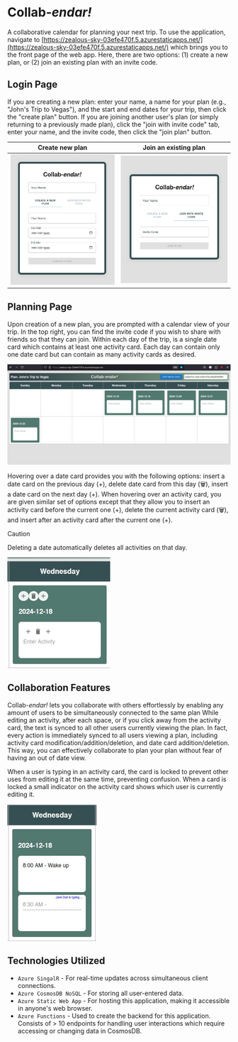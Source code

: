 # Collab-_endar!_ 
A collaborative calendar for planning your next trip. To use the application, navigate to [https://zealous-sky-03efe470f.5.azurestaticapps.net/](https://zealous-sky-03efe470f.5.azurestaticapps.net/) which brings you to the front page of the web app. Here, there are two options: (1) create a new plan, or (2) join an existing plan with an invite code.

## Login Page

If you are creating a new plan: enter your name, a name for your plan (e.g., "John's Trip to Vegas"), and the start and end dates for your trip, then click the "create plan" button. If you are joining another user's plan (or simply returning to a previously made plan), click the "join with invite code" tab, enter your name, and the invite code, then click the "join plan" button.

Create new plan            |  Join an existing plan
:-------------------------:|:-------------------------:
![](docs/images/create_plan.jpg)  |  ![](docs/images/join_plan.jpg)

## Planning Page

Upon creation of a new plan, you are prompted with a calendar view of your trip. In the top right, you can find the invite code if you wish to share with friends so that they can join. Within each day of the trip, is a single date card which contains at least one activity card. Each day can contain only one date card but can contain as many activity cards as desired. 

![](docs/images/blank_calendar.jpg)

Hovering over a date card provides you with the following options: insert a date card on the previous day (+), delete date card from this day (🗑), insert a date card on the next day (+). When hovering over an activity card, you are given similar set of options except that they allow you to insert an activity card before the current one (+), delete the current activity card (🗑), and insert after an activity card after the current one (+).

> [!CAUTION]
> Deleting a date automatically deletes all activities on that day.

![](docs/images/card_options.jpg)

## Collaboration Features

Collab-_endar!_ lets you collaborate with others effortlessly by enabling any amount of users to be simultaneously connected to the same plan While editing an activity, after each space, or if you click away from the activity card, the text is synced to all other users currently viewing the plan. In fact, every action is immediately synced to all users viewing a plan, including activity card modification/addition/deletion, and date card addition/deletion. This way, you can effectively collaborate to plan your plan without fear of having an out of date view.

When a user is typing in an activity card, the card is locked to prevent other uses from editing it at the same time, preventing confusion. When a card is locked a small indicator on the activity card shows which user is currently editing it.

![](docs/images/locked_activity.jpg)

## Technologies Utilized

- `Azure SingalR` - For real-time updates across simultaneous client connections.
- `Azure CosmosDB NoSQL` - For storing all user-entered data.
- `Azure Static Web App` - For hosting this application, making it accessible in anyone's web browser.
- `Azure Functions` - Used to create the backend for this application. Consists of > 10 endpoints for handling user interactions which require accessing or changing data in CosmosDB.
